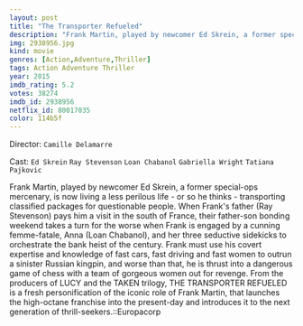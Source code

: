 ```yaml
---
layout: post
title: "The Transporter Refueled"
description: "Frank Martin, played by newcomer Ed Skrein, a former special-ops mercenary, is now living a less perilous life - or so he thinks - transporting classified packages for questionable people. When Frank's father (Ray Stevenson) pays him a visit in the south of France, their father-son bonding weekend takes a turn for the worse when Frank is engaged by a cunning femme-fatale, Anna (Loan Chabanol), and her three seductive sidekicks to orchestrate the bank heist of the century. Frank must use his covert expertise and knowledge of fast cars, fast driving and fast women to outrun a sinister.."
img: 2938956.jpg
kind: movie
genres: [Action,Adventure,Thriller]
tags: Action Adventure Thriller 
year: 2015
imdb_rating: 5.2
votes: 38274
imdb_id: 2938956
netflix_id: 80017035
color: 114b5f
---
```

Director: `Camille Delamarre`  

Cast: `Ed Skrein` `Ray Stevenson` `Loan Chabanol` `Gabriella Wright` `Tatiana Pajkovic` 

Frank Martin, played by newcomer Ed Skrein, a former special-ops mercenary, is now living a less perilous life - or so he thinks - transporting classified packages for questionable people. When Frank's father (Ray Stevenson) pays him a visit in the south of France, their father-son bonding weekend takes a turn for the worse when Frank is engaged by a cunning femme-fatale, Anna (Loan Chabanol), and her three seductive sidekicks to orchestrate the bank heist of the century. Frank must use his covert expertise and knowledge of fast cars, fast driving and fast women to outrun a sinister Russian kingpin, and worse than that, he is thrust into a dangerous game of chess with a team of gorgeous women out for revenge. From the producers of LUCY and the TAKEN trilogy, THE TRANSPORTER REFUELED is a fresh personification of the iconic role of Frank Martin, that launches the high-octane franchise into the present-day and introduces it to the next generation of thrill-seekers.::Europacorp
